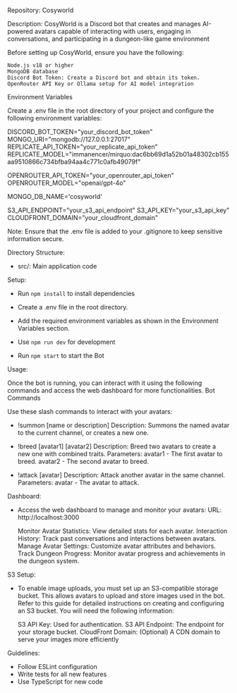 Repository: Cosyworld

Description: CosyWorld is a Discord bot that creates and manages
AI-powered avatars capable of interacting with users, engaging in 
conversations, and participating in a dungeon-like game environment

Before setting up CosyWorld, ensure you have the following:

    Node.js v18 or higher
    MongoDB database
    Discord Bot Token: Create a Discord bot and obtain its token.
    OpenRouter API Key or Ollama setup for AI model integration

Environment Variables

Create a .env file in the root directory of your project and configure the following environment variables:

DISCORD_BOT_TOKEN="your_discord_bot_token"
MONGO_URI="mongodb://127.0.0.1:27017"
REPLICATE_API_TOKEN="your_replicate_api_token"
REPLICATE_MODEL="immanencer/mirquo:dac6bb69d1a52b01a48302cb155aa9510866c734bfba94aa4c771c0afb49079f"

OPENROUTER_API_TOKEN="your_openrouter_api_token"
OPENROUTER_MODEL="openai/gpt-4o"

MONGO_DB_NAME='cosyworld'

S3_API_ENDPOINT="your_s3_api_endpoint"
S3_API_KEY="your_s3_api_key"
CLOUDFRONT_DOMAIN="your_cloudfront_domain"

Note: Ensure that the .env file is added to your .gitignore to keep sensitive information secure.

Directory Structure:
- src/: Main application code

Setup:
- Run `npm install` to install dependencies
- Create a .env file in the root directory.
- Add the required environment variables as shown in the Environment Variables section.

- Use `npm run dev` for development
- Run `npm start` to start the Bot

Usage:

Once the bot is running, you can interact with it using the following commands and access the web dashboard for more functionalities.
Bot Commands

Use these slash commands to interact with your avatars:

- !summon [name or description] Description: Summons the named avatar to the current channel, or creates a new one.
- !breed [avatar1] [avatar2] Description: Breed two avatars to create a new one with combined traits.
    Parameters:
    avatar1 - The first avatar to breed.
    avatar2 - The second avatar to breed.

- !attack [avatar] Description: Attack another avatar in the same channel.
    Parameters:
    avatar - The avatar to attack.

Dashboard:

- Access the web dashboard to manage and monitor your avatars:
    URL: http://localhost:3000

    Monitor Avatar Statistics: View detailed stats for each avatar.
    Interaction History: Track past conversations and interactions between avatars.
    Manage Avatar Settings: Customize avatar attributes and behaviors.
    Track Dungeon Progress: Monitor avatar progress and achievements in the dungeon system.

S3 Setup:

-  To enable image uploads, you must set up an S3-compatible storage bucket. This allows avatars to upload and store images used in the bot. Refer to this guide for detailed instructions on creating and configuring an S3 bucket. You will need the following information:

    S3 API Key: Used for authentication.
    S3 API Endpoint: The endpoint for your storage bucket.
    CloudFront Domain: (Optional) A CDN domain to serve your images more efficiently


Guidelines:
- Follow ESLint configuration
- Write tests for all new features
- Use TypeScript for new code
